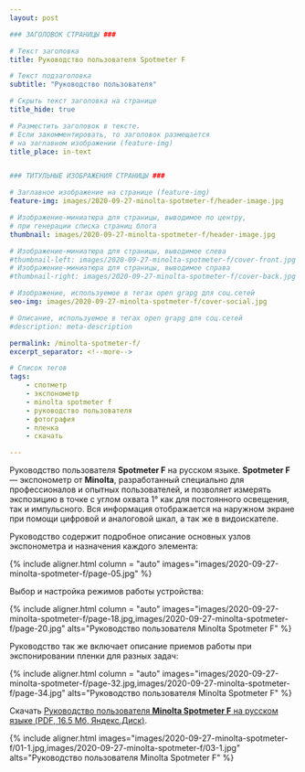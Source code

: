 ```yaml
---
layout: post

### ЗАГОЛОВОК СТРАНИЦЫ ###

# Текст заголовка
title: Руководство пользователя Spotmeter F

# Текст подзаголовка
subtitle: "Руководство пользователя"

# Скрыть текст заголовка на странице
title_hide: true

# Разместить заголовок в тексте.
# Если закомментировать, то заголовок размещается
# на заглавном изображении (feature-img)
title_place: in-text


### ТИТУЛЬНЫЕ ИЗОБРАЖЕНИЯ СТРАНИЦЫ ###

# Заглавное изображение на странице (feature-img)
feature-img: images/2020-09-27-minolta-spotmeter-f/header-image.jpg

# Изображение-миниатюра для страницы, выводимое по центру,
# при генерации списка страниц блога
thumbnail: images/2020-09-27-minolta-spotmeter-f/header-image.jpg

# Изображение-миниатюра для страницы, выводимое слева
#thumbnail-left: images/2020-09-27-minolta-spotmeter-f/cover-front.jpg
# Изображение-миниатюра для страницы, выводимое справа
#thumbnail-right: images/2020-09-27-minolta-spotmeter-f/cover-back.jpg

# Изображение, используемое в тегах open grapg для соц.сетей
seo-img: images/2020-09-27-minolta-spotmeter-f/cover-social.jpg

# Описание, используемое в тегах open grapg для соц.сетей
#description: meta-description

permalink: /minolta-spotmeter-f/
excerpt_separator: <!--more-->

# Список тегов
tags:
    - спотметр
    - экспонометр
    - minolta spotmeter f
    - руководство пользователя
    - фотография
    - пленка
    - скачать

---
```

Руководство пользователя **Spotmeter F** на русском языке. **Spotmeter F** — экспонометр от **Minolta**, разработанный специально для профессионалов и опытных пользователей, и позволяет измерять экспозицию в точке с углом охвата 1° как для постоянного освещения, так и импульсного. Вся информация отображается на наружном экране при помощи цифровой и аналоговой шкал, а так же в видоискателе.
<!--more-->

Руководство содержит подробное описание основных узлов экспонометра и назначения каждого элемента:

{% include
    aligner.html
    column = "auto"
    images="images/2020-09-27-minolta-spotmeter-f/page-05.jpg"
%}

Выбор и настройка режимов работы устройства:

{% include
    aligner.html
    column = "auto"
    images="images/2020-09-27-minolta-spotmeter-f/page-18.jpg,images/2020-09-27-minolta-spotmeter-f/page-20.jpg"
    alts="Руководство пользователя Minolta Spotmeter F"
%}

Руководство так же включает описание приемов работы при экспонировании пленки для разных задач:

{% include
    aligner.html
    column = "auto"
    images="images/2020-09-27-minolta-spotmeter-f/page-32.jpg,images/2020-09-27-minolta-spotmeter-f/page-34.jpg"
    alts="Руководство пользователя Minolta Spotmeter F"
%}



Скачать [Руководство пользователя **Minolta Spotmeter F** на русском языке (PDF, 16.5 Мб, Яндекс.Диск)](https://bit.ly/31WymuJ).

{% include
    aligner.html
    images="images/2020-09-27-minolta-spotmeter-f/01-1.jpg,images/2020-09-27-minolta-spotmeter-f/03-1.jpg"
    alts="Руководство пользователя Minolta Spotmeter F"
%}
